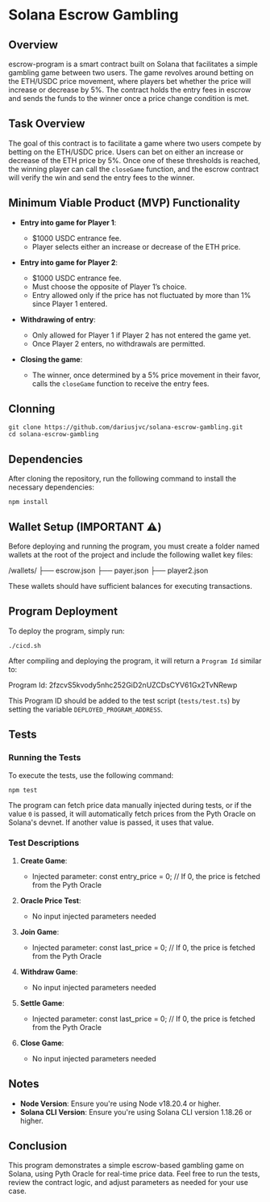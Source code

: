 # Solana Escrow Gambling

## Overview

escrow-program is a smart contract built on Solana that facilitates a simple gambling game between two users. The game revolves around betting on the ETH/USDC price movement, where players bet whether the price will increase or decrease by 5%. The contract holds the entry fees in escrow and sends the funds to the winner once a price change condition is met.

## Task Overview

The goal of this contract is to facilitate a game where two users compete by betting on the ETH/USDC price. Users can bet on either an increase or decrease of the ETH price by 5%. Once one of these thresholds is reached, the winning player can call the `closeGame` function, and the escrow contract will verify the win and send the entry fees to the winner.

## Minimum Viable Product (MVP) Functionality

- **Entry into game for Player 1**:
  - $1000 USDC entrance fee.
  - Player selects either an increase or decrease of the ETH price.

- **Entry into game for Player 2**:
  - $1000 USDC entrance fee.
  - Must choose the opposite of Player 1’s choice.
  - Entry allowed only if the price has not fluctuated by more than 1% since Player 1 entered.

- **Withdrawing of entry**:
  - Only allowed for Player 1 if Player 2 has not entered the game yet.
  - Once Player 2 enters, no withdrawals are permitted.

- **Closing the game**:
  - The winner, once determined by a 5% price movement in their favor, calls the `closeGame` function to receive the entry fees.

## Clonning
```
git clone https://github.com/dariusjvc/solana-escrow-gambling.git
cd solana-escrow-gambling
```
## Dependencies

After cloning the repository, run the following command to install the necessary dependencies:
```
npm install
```

## Wallet Setup (IMPORTANT ⚠️)

Before deploying and running the program, you must create a folder named wallets at the root of the project and include the following wallet key files:

/wallets/
 ├── escrow.json
 ├── payer.json
 ├── player2.json

These wallets should have sufficient balances for executing transactions.

## Program Deployment

To deploy the program, simply run:
```
./cicd.sh
```
After compiling and deploying the program, it will return a `Program Id` similar to:

Program Id: 2fzcvS5kvody5nhc252GiD2nUZCDsCYV61Gx2TvNRewp

This Program ID should be added to the test script (`tests/test.ts`) by setting the variable `DEPLOYED_PROGRAM_ADDRESS`.


## Tests

### Running the Tests

To execute the tests, use the following command:
```
npm test
```
The program can fetch price data manually injected during tests, or if the value `0` is passed, it will automatically fetch prices from the Pyth Oracle on Solana's devnet. If another value is passed, it uses that value.

### Test Descriptions

1. **Create Game**:
   - Injected parameter: 
   const entry_price = 0; // If 0, the price is fetched from the Pyth Oracle

2. **Oracle Price Test**:
   - No input injected parameters needed

3. **Join Game**:
   - Injected parameter: 
   const last_price = 0; // If 0, the price is fetched from the Pyth Oracle

4. **Withdraw Game**:
   - No input injected parameters needed

5. **Settle Game**:
   - Injected parameter: 
   const last_price = 0; // If 0, the price is fetched from the Pyth Oracle

6. **Close Game**:
   - No input injected parameters needed

## Notes

- **Node Version**: Ensure you're using Node v18.20.4 or higher.
- **Solana CLI Version**: Ensure you're using Solana CLI version 1.18.26 or higher.


## Conclusion

This program demonstrates a simple escrow-based gambling game on Solana, using Pyth Oracle for real-time price data. Feel free to run the tests, review the contract logic, and adjust parameters as needed for your use case.
